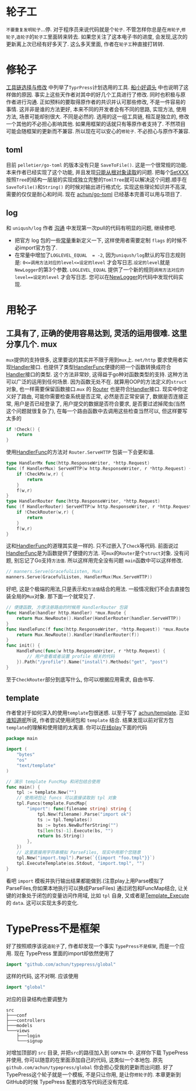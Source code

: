 轮子工
=====
`不要重复发明轮子`...停. 对于程序员来说代码就是个`轮子`. 不管怎样你总是在`用轮子`,`修轮子`,`造轮子`的`轮子工`里面转来转去.
如果您关注了这本电子书的进度, 会发现,这次的更新离上次已经有好多天了. 这么多天里面, 作者在`轮子工`种直接打转转.

修轮子
=====
[工具链选择与修改][0] 中列举了`TyprPress`计划选用的工具. [船小好调头][1] 中也说明了这样做的原因. 事实上这些天作者对其中的好几个工具进行了修改. 同时也积极与原作者进行沟通.
正如预料的要取得原作者的共识并认可那些修改, 不是一件容易的事情. 这并非是谁的方法更好, 本来不同的开发者会有不同的思路, 实现方法, 使用方法, 场景可能却别很大. 不同是必然的.
选用的这一组工具链, 相互是独立的, 修改一个其他的不必担心影响其他. 如果用框架的话就只有等原作者支持了. 不然项目可能会随框架的更新而不兼容. 所以现在可以安心的`修轮子`. 不必担心与原作不兼容.

toml
----
目前 `pelletier/go-toml` 的版本没有只是 `SaveToFile()`. 这是一个很常规的功能. 本来作者已经实现了这个功能, 并且发现[只能从根对象读取][2]的问题.
把每个[SetXXX][3]按照`Tree`的结构一层层的实现成独立完整的`TomlTree`就可以解决这个问题.顺手在`SaveToFile()`和`String()` 的时候对输出进行格式化.
实现这些理论知识并不高深, 需要的仅仅是耐心和时间. 现在 [achun/go-toml][4] 已经基本完善可以用与项目了.

log
---
和 `uniqush/log` 作者 [沟通][5] 中发现第一次pull的代码有明显的问题, 继续修吧.

* 把官方 log 包的一些[常量][6]重新定义一下, 这样使用者需要定制 `flags` 的时候不必import官方包了.
* 在常量中增加了`LOGLEVEL_EQUAL  = -2`, 因为`uniqush/log`默认的写日志规则是: `0<=调用方法对应的level<=设定的level` 才会写日志.`设定的level`就是`NewLogger`的第3个参数. `LOGLEVEL_EQUAL` 提供了一个新的规则`调用方法对应的level==设定的level` 才会写日志. 您可以在[NewLogger][7]的代码中发现代码实现.


用轮子
=====
工具有了, 正确的使用容易达到, 灵活的运用很难. 这里分享几个.
mux
---
`mux`提供的支持很多, 这里要说的其实并不限于用到`mux`上. `net/http` 要求使用者实现[Handler][8]接口. 也提供了类型[HandlerFunc][9]便捷的把一个函数转换成符合[Handler][8]接口的类型. 这个方法非常妙, 这得益于go种对函数类型的支持. 这种方法可以广泛的运用到任何场景. 因为函数无处不在. 就算用OOP的方法定义的`struct`对象, 也一样需要保留函数接口.`mux` 的 [Router][10] 也是符合[Handler][8]接口. 现实中你定义好了路由, 可能你需要检查系统是否正常, 必然是否正常安装了, 数据是否连接正常, 用户是否已经登录了, 用户提交的数据是否符合要求, 是否要过滤掉爬虫(当然这个问题就很复杂了), 在每一个路由函数中去调用这些检查当然可以, 但这样要写太多的

```go
if !Check() {
	return
}
```

使用[HandlerFunc][9]的方法对 `Router.ServeHTTP` 包装一下会更和谐.

```go
type HandlerMx func(http.ResponseWriter, *http.Request)
func (f HandlerMux) ServeHTTP(w http.ResponseWriter, r *http.Request) {
	if !CheckMx(w,r) {
		return
	}
	f(w,r)
}
type HandlerRouter func(http.ResponseWriter, *http.Request)
func (f HandlerRouter) ServeHTTP(w http.ResponseWriter, r *http.Request) {
	if !CheckRouter(w,r) {
		return
	}
	f(w,r)
}
``` 

这和[HandlerFunc][9]的道理其实是一样的. 只不过嵌入了`Check`等代码. 前面说过[HandlerFunc][9]是为函数提供了便捷的方法. 可`mux`的`Router`是个`struct`对象.
没有问题, 别忘记了Go支持`方法值`. 所以这样用完全没有问题
`main`函数中可以这样修改.

```go
// manners.Serve(GracefulListen, Mux)
manners.Serve(GracefulListen, HandlerMux(Mux.ServeHTTP))
```

好吧, 这是个极端的用法,只是表示和`方法值`结合的用法. 一般情况我们不会去直接包装全局的`Mux`对象. 那下面一个就常见了.

```go
// 便捷函数, 方便注册路由的时候用 HandlerRouter 包装
func Handle(handler http.Handler) *mux.Route {
	return Mux.NewRoute().Handler(HandlerRouter(handler.ServeHTTP))
}
func HandleFunc(f func(http.ResponseWriter, *http.Request)) *mux.Route {
	return Mux.NewRoute().Handler(HandlerRouter(f))
}
func init() {
	HandleFunc(func(w http.ResponseWriter, r *http.Request) {
		// 用户查看或者设置 profile 相关的代码
	}).Path("/profile").Name("install").Methods("get", "post")
}
```

至于`CheckRouter`部分到底写什么, 你可以根据应用需求, 自由书写.

template
--------

作者曾对于如何深入的使用`template`包很迷惑. 以至于写了 [achun/template][11]. 正如[谁知道呢][12]所说, 作者尝试使用闭包和 `template` 结合.
结果发现以前对官方包`template`的理解和使用错的太离谱.
你可以[在线play][13]下面的代码

```go
package main

import (
	"bytes"
	"os"
	"text/template"
)

// 演示 template FuncMap 和闭包结合使用
func main() {
	tpl := template.New("")
	// 使用闭包让 funcs 可以直接读取到 tpl 对象
	tpl.Funcs(template.FuncMap{
		"import": func(filename string) string {
			tpl.New(filename).Parse("import ok")
			ts := tpl.Templates()
			bs := bytes.NewBufferString("")
			ts[len(ts)-1].Execute(bs, "")
			return bs.String()
		},
	})
	// 这里直接用字符串模拟 ParseFiles, 现实中用那个您随意
	tpl.New("import.tmpl").Parse(`{{import "foo.tmpl"}}`)
	tpl.ExecuteTemplate(os.Stdout, "import.tmpl", "")
}
```
看吧 `import` 模板并执行输出结果都能做到.(注意play上用Parse模拟了ParseFiles,你如果本地执行可以换成ParseFiles)
通过闭包和FuncMap结合, 让关键的对象处于闭包的变量访问作用域, 比如 `tpl` 自身, 又或者是[Template_Execute][14]的 `data`. 这可以实现太多的变化.


TypePress不是框架
================
好了按照顺序该说`造轮子`了, 作者却发现一个事实 `TypePress不是框架`, 而是一个应用. 现在 TypePress 里面的import却依然使用了

```go
import "github.com/achun/typepress/global"
```

这样的代码, 这不对啊. 应该使用

```go
import "global"
```
对应的目录结构也要调整为

	src
	├───conf
	├───controllers
	├───models
	└───views
	    ├───login
	    └───signup

对增加顶部的 `src` 目录, 并把`src`的路径加入到 `GOPATH` 中. 这样你下载 TypePress 并使用, 你可以随意的在里面添加自己的代码, 这类似一个本地包. 原先`github.com/achun/typepress/global` 你会担心受我的更新而出问题.
好了TypePress这个轮子就是一个模板, 不是只让你用, 是让你`修轮子`的.
本章更新到GitHub的时候 TypePress 配套的改写代码还没有完成.

[0]: https://github.com/achun/Go-Blog-In-Action/blob/master/Chapter01.md#%E5%B7%A5%E5%85%B7%E9%93%BE%E9%80%89%E6%8B%A9%E4%B8%8E%E4%BF%AE%E6%94%B9
[1]: https://github.com/achun/Go-Blog-In-Action/blob/master/Chapter01.md#%E8%88%B9%E5%B0%8F%E5%A5%BD%E8%B0%83%E5%A4%B4
[2]: https://github.com/achun/Go-Blog-In-Action/blob/master/Chapter07.md#toml
[3]: http://gowalker.org/github.com/achun/go-toml#TomlTree_Set
[4]: https://github.com/achun/go-toml
[5]: https://github.com/uniqush/log/pull/3
[6]: http://gowalker.org/github.com/achun/log#_constants
[7]: http://gowalker.org/github.com/achun/log#NewLogger
[8]: http://gowalker.org/net/http#Handler
[9]: http://gowalker.org/net/http#HandlerFunc
[10]: http://gowalker.org/github.com/gorilla/mux#Router_ServeHTTP
[11]: https://github.com/achun/template
[12]: https://github.com/achun/Go-Blog-In-Action/blob/master/Chapter03.md#%E8%B0%81%E7%9F%A5%E9%81%93%E5%91%A2
[13]: http://play.golang.org/p/Fil_Vi2ZhU
[14]: http://gowalker.org/text/template#Template_Execute
